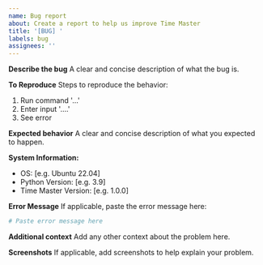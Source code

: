 ```yaml
---
name: Bug report
about: Create a report to help us improve Time Master
title: '[BUG] '
labels: bug
assignees: ''
---
```


**Describe the bug**
A clear and concise description of what the bug is.

**To Reproduce**
Steps to reproduce the behavior:
1. Run command '...'
2. Enter input '....'
3. See error

**Expected behavior**
A clear and concise description of what you expected to happen.

**System Information:**
- OS: [e.g. Ubuntu 22.04]
- Python Version: [e.g. 3.9]
- Time Master Version: [e.g. 1.0.0]

**Error Message**
If applicable, paste the error message here:
```bash
# Paste error message here
```

**Additional context**
Add any other context about the problem here.

**Screenshots**
If applicable, add screenshots to help explain your problem.